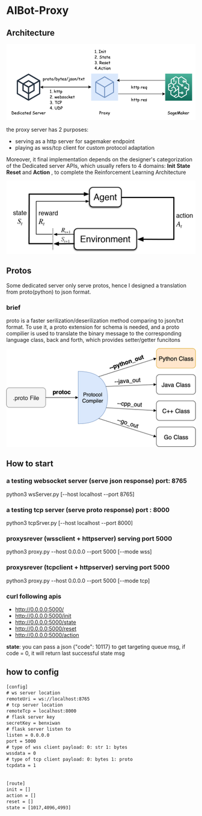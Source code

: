 # AIBot-Proxy

## Architecture 

![proxy](./images/AIBOT-proxy.png "proxy server")


the proxy server has 2 purposes:

+ serving as a http server for sagemaker endpoint
+ playing as wss/tcp client for custom protocol adaptation

Moreover, it final implementation depends on the designer's categorization of the Dedicated server APIs, which usually refers to 4 domains: **Init** **State** **Reset** and **Action** , to complete the Reinforcement Learning Architecture

![reinforced learning](./images/ReInforcementLearningChart.png "reinforced learning")

## Protos

Some dedicated server only serve protos, hence I designed a translation from proto(python) to json format.

### brief

proto is a faster serilization/deserilization method comparing to json/txt format. To use it, a proto extension for schema is needed, and a proto compilier is used to translate the binary message to the corresponding language class, back and forth, which provides setter/getter funcitons

![proto](./images/protoc.png "proto")

## How to start

### a testing websocket server (serve json response) port: 8765

python3 wsServer.py [--host localhost --port 8765]

### a testing tcp server (serve proto response) port : 8000

python3 tcpSrver.py [--host localhost --port 8000]

### proxysrever (wssclient + httpserver) serving port 5000

python3 proxy.py --host 0.0.0.0 --port 5000 [--mode wss]

### proxysrever (tcpclient + httpserver) serving port 5000

python3 proxy.py --host 0.0.0.0 --port 5000 [--mode tcp]

### curl following apis

* http://0.0.0.0:5000/
* http://0.0.0.0:5000/init
* http://0.0.0.0:5000/state
* http://0.0.0.0:5000/reset
* http://0.0.0.0:5000/action

**state**: you can pass a json {"code": 10117} to get targeting queue msg, if code = 0, it will return last successful state msg

## how to config

```
[config]
# ws server location
remoteUri = ws://localhost:8765
# tcp server location
remoteTcp = localhost:8000
# flask server key
secretKey = benxiwan
# flask server listen to 
listen = 0.0.0.0
port = 5000
# type of wss client payload: 0: str 1: bytes
wssdata = 0
# type of tcp client payload: 0: bytes 1: proto
tcpdata = 1


[route]
init = []
action = []
reset = []
state = [1017,4096,4993]
```


